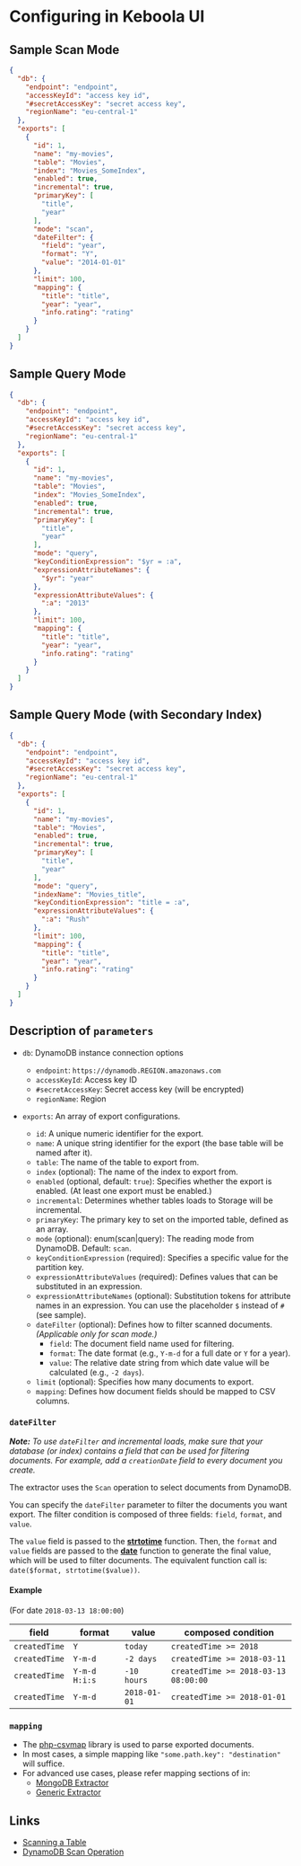 # Configuring in Keboola UI

## Sample Scan Mode


```json
{
  "db": {
    "endpoint": "endpoint",
    "accessKeyId": "access key id",
    "#secretAccessKey": "secret access key",
    "regionName": "eu-central-1"
  },
  "exports": [
    {
      "id": 1,
      "name": "my-movies",
      "table": "Movies",
      "index": "Movies_SomeIndex",
      "enabled": true,
      "incremental": true,
      "primaryKey": [
        "title",
        "year"
      ],
      "mode": "scan",
      "dateFilter": {
        "field": "year",
        "format": "Y",
        "value": "2014-01-01"
      },
      "limit": 100,
      "mapping": {
        "title": "title",
        "year": "year",
        "info.rating": "rating"
      }
    }
  ]
}
```


## Sample Query Mode


```json
{
  "db": {
    "endpoint": "endpoint",
    "accessKeyId": "access key id",
    "#secretAccessKey": "secret access key",
    "regionName": "eu-central-1"
  },
  "exports": [
    {
      "id": 1,
      "name": "my-movies",
      "table": "Movies",
      "index": "Movies_SomeIndex",
      "enabled": true,
      "incremental": true,
      "primaryKey": [
        "title",
        "year"
      ],
      "mode": "query",
      "keyConditionExpression": "$yr = :a",
      "expressionAttributeNames": {
        "$yr": "year"
      },
      "expressionAttributeValues": {
        ":a": "2013"
      },
      "limit": 100,
      "mapping": {
        "title": "title",
        "year": "year",
        "info.rating": "rating"
      }
    }
  ]
}
```


## Sample Query Mode (with Secondary Index)


```json
{
  "db": {
    "endpoint": "endpoint",
    "accessKeyId": "access key id",
    "#secretAccessKey": "secret access key",
    "regionName": "eu-central-1"
  },
  "exports": [
    {
      "id": 1,
      "name": "my-movies",
      "table": "Movies",
      "enabled": true,
      "incremental": true,
      "primaryKey": [
        "title",
        "year"
      ],
      "mode": "query",
      "indexName": "Movies_title",
      "keyConditionExpression": "title = :a",
      "expressionAttributeValues": {
        ":a": "Rush"
      },
      "limit": 100,
      "mapping": {
        "title": "title",
        "year": "year",
        "info.rating": "rating"
      }
    }
  ]
}
```

## Description of `parameters`

- `db`: DynamoDB instance connection options
    - `endpoint`: `https://dynamodb.REGION.amazonaws.com`
    - `accessKeyId`: Access key ID
    - `#secretAccessKey`: Secret access key (will be encrypted)
    - `regionName`: Region
    
- `exports`: An array of export configurations.
    - `id`: A unique numeric identifier for the export.
    - `name`: A unique string identifier for the export (the base table will be named after it).
    - `table`: The name of the table to export from.
    - `index` (optional): The name of the index to export from.
    - `enabled` (optional, default: `true`): Specifies whether the export is enabled. (At least one export must be enabled.)
    - `incremental`: Determines whether tables loads to Storage will be incremental.
    - `primaryKey`: The primary key to set on the imported table, defined as an array.
    - `mode` (optional): enum(scan|query): The reading mode from DynamoDB. Default: `scan`.
    - `keyConditionExpression` (required): Specifies a specific value for the partition key.
    - `expressionAttributeValues` (required): Defines values that can be substituted in an expression.
    - `expressionAttributeNames` (optional): Substitution tokens for attribute names in an expression. You can use the placeholder `$` instead of `#` (see sample).
    - `dateFilter` (optional): Defines how to filter scanned documents. *(Applicable only for scan mode.)*
        - `field`: The document field name used for filtering.
        - `format`: The date format (e.g., `Y-m-d` for a full date or `Y` for a year).
        - `value`: The relative date string from which date value will be calculated (e.g., `-2 days`).
    - `limit` (optional): Specifies how many documents to export.
    - `mapping`: Defines how document fields should be mapped to CSV columns.


### `dateFilter`

***Note:** To use `dateFilter` and incremental loads, make sure that your database (or index)
contains a field that can be used for filtering documents. For example, add a `creationDate` field to every document you create.*

The extractor uses the `Scan` operation to select documents from DynamoDB.

You can specify the `dateFilter` parameter to filter the documents you want export. The filter condition is
composed of three fields: `field`, `format`, and `value`.

The `value` field is passed to the [**strtotime**](https://secure.php.net/strtotime) function. Then, the
`format` and `value` fields are passed to the [**date**](https://secure.php.net/date) function to generate the
final value, which will be used to filter documents. The equivalent function call is: `date($format, strtotime($value))`.

#### Example

(For date `2018-03-13 18:00:00`)

|field|format|value|composed condition|
|---|---|---|---|
|`createdTime`|`Y`|`today`|`createdTime >= 2018`|
|`createdTime`|`Y-m-d`|`-2 days`|`createdTime >= 2018-03-11`|
|`createdTime`|`Y-m-d H:i:s`|`-10 hours`|`createdTime >= 2018-03-13 08:00:00`|
|`createdTime`|`Y-m-d`|`2018-01-01`|`createdTime >= 2018-01-01`|

### `mapping`

- The [php-csvmap](https://github.com/keboola/php-csvmap) library is used to parse exported documents.
- In most cases, a simple mapping like `"some.path.key": "destination"` will suffice.
- For advanced use cases, please refer mapping sections of in:
    - [MongoDB Extractor](https://help.keboola.com/extractors/database/mongodb/mapping/)
    - [Generic Extractor](https://developers.keboola.com/extend/generic-extractor/configuration/config/mappings/) 

## Links

- [Scanning a Table](https://docs.aws.amazon.com/amazondynamodb/latest/developerguide/SQLtoNoSQL.ReadData.Scan.html)
- [DynamoDB Scan Operation](https://docs.aws.amazon.com/amazondynamodb/latest/APIReference/API_Scan.html)
